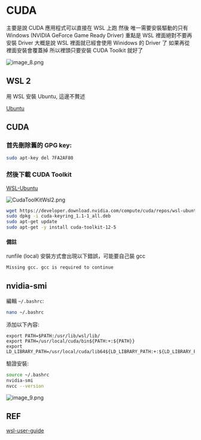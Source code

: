 # CUDA

主要是說 CUDA 應用程式可以直接在 WSL 上跑
然後 唯一需要安裝驅動的只有 Windows (NVIDIA GeForce Game Ready Driver)
重點是 WSL 裡面絕對不要再安裝 Driver
大概是說 WSL 裡面就已經會使用 Winidows 的 Driver 了
如果再從裡面安裝會覆蓋掉
所以裡頭只要安裝 CUDA Toolkit 就好了

![image_8.png](image_8.png)

## WSL 2
用 WSL 安裝 Ubuntu, 這邊不贅述

[Ubuntu](https://www.microsoft.com/store/productId/9NZ3KLHXDJP5?ocid=pdpshare)

## CUDA

### 首先刪除舊的 GPG key:
```bash
sudo apt-key del 7FA2AF80
```

### 然後下載 CUDA Toolkit

[WSL-Ubuntu](https://developer.nvidia.com/cuda-downloads?target_os=Linux&target_arch=x86_64&Distribution=WSL-Ubuntu&target_version=2.0&target_type=deb_local)

![CudaToolKitWsl2.png](CudaToolKitWsl2.png)

```bash
wget https://developer.download.nvidia.com/compute/cuda/repos/wsl-ubuntu/x86_64/cuda-keyring_1.1-1_all.deb
sudo dpkg -i cuda-keyring_1.1-1_all.deb
sudo apt-get update
sudo apt-get -y install cuda-toolkit-12-5
```

#### 備註
runfile (local) 安裝方式會出現以下錯誤，可能要自己裝 gcc

`Missing gcc. gcc is required to continue`

## nvidia-smi

編輯 `~/.bashrc`:

```bash
nano ~/.bashrc
```
添加以下內容:

```
export PATH=$PATH:/usr/lib/wsl/lib/
export PATH=/usr/local/cuda/bin${PATH:+:${PATH}}
export LD_LIBRARY_PATH=/usr/local/cuda/lib64${LD_LIBRARY_PATH:+:${LD_LIBRARY_PATH}}
```

驗證安裝:

```bash
source ~/.bashrc
nvidia-smi
nvcc --version
```

![image_9.png](image_9.png)

## REF
[wsl-user-guide](https://docs.nvidia.com/cuda/wsl-user-guide/index.html)